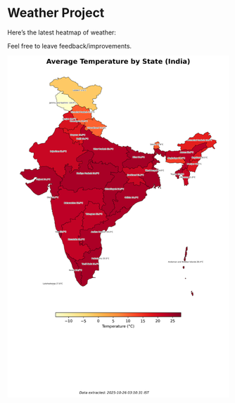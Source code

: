 # Weather Project

Here’s the latest heatmap of weather:

Feel free to leave feedback/improvements.

![India Heatmap](docs/assets/india_heatmap.png?v=FD43D1)
